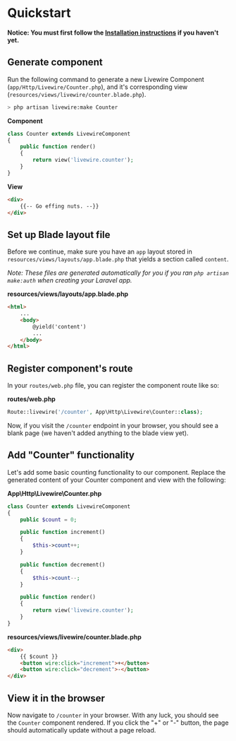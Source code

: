 # Quickstart

**Notice: You must first follow the [Installation instructions](/livewire/docs/installation) if you haven't yet.**

## Generate component

Run the following command to generate a new Livewire Component (`app/Http/Livewire/Counter.php`), and it's corresponding view (`resources/views/livewire/counter.blade.php`).

```bash
> php artisan livewire:make Counter
```

**Component**
```php
class Counter extends LivewireComponent
{
    public function render()
    {
        return view('livewire.counter');
    }
}
```

**View**
```html
<div>
    {{-- Go effing nuts. --}}
</div>
```

## Set up Blade layout file

Before we continue, make sure you have an `app` layout stored in `resources/views/layouts/app.blade.php` that yields a section called `content`.

_Note: These files are generated automatically for you if you ran `php artisan make:auth` when creating your Laravel app._

**resources/views/layouts/app.blade.php**
```html
<html>
    ...
    <body>
        @yield('content')
        ...
    </body>
</html>
```

## Register component's route

In your `routes/web.php` file, you can register the component route like so:

**routes/web.php**
```php
Route::livewire('/counter', App\Http\Livewire\Counter::class);
```

Now, if you visit the `/counter` endpoint in your browser, you should see a blank page (we haven't added anything to the blade view yet).

## Add "Counter" functionality

 Let's add some basic counting functionality to our component. Replace the generated content of your Counter component and view with the following:

**App\Http\Livewire\Counter.php**
```php
class Counter extends LivewireComponent
{
    public $count = 0;

    public function increment()
    {
        $this->count++;
    }

    public function decrement()
    {
        $this->count--;
    }

    public function render()
    {
        return view('livewire.counter');
    }
}
```

**resources/views/livewire/counter.blade.php**
```html
<div>
    {{ $count }}
    <button wire:click="increment">+</button>
    <button wire:click="decrement">-</button>
</div>
```

## View it in the browser

Now navigate to `/counter` in your browser. With any luck, you should see the `Counter` component rendered. If you click the "+" or "-" button, the page should automatically update without a page reload.
